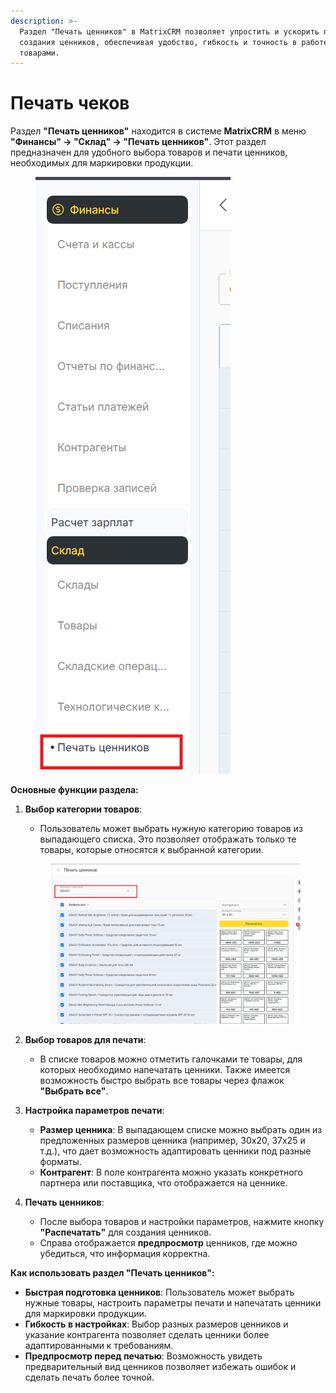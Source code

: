 ```yaml
---
description: >-
  Раздел "Печать ценников" в MatrixCRM позволяет упростить и ускорить процесс
  создания ценников, обеспечивая удобство, гибкость и точность в работе с
  товарами.
---
```


# Печать чеков

Раздел **"Печать ценников"** находится в системе **MatrixCRM** в меню **"Финансы" -> "Склад" -> "Печать ценников"**. Этот раздел предназначен для удобного выбора товаров и печати ценников, необходимых для маркировки продукции.

<figure><img src="../../../.gitbook/assets/image (412).png" alt=""><figcaption></figcaption></figure>

**Основные функции раздела:**

1.  **Выбор категории товаров**:

    * Пользователь может выбрать нужную категорию товаров из выпадающего списка. Это позволяет отображать только те товары, которые относятся к выбранной категории.

    <figure><img src="../../../.gitbook/assets/image (413).png" alt=""><figcaption></figcaption></figure>
2. **Выбор товаров для печати**:
   * В списке товаров можно отметить галочками те товары, для которых необходимо напечатать ценники. Также имеется возможность быстро выбрать все товары через флажок **"Выбрать все"**.
3. **Настройка параметров печати**:
   * **Размер ценника**: В выпадающем списке можно выбрать один из предложенных размеров ценника (например, 30x20, 37x25 и т.д.), что дает возможность адаптировать ценники под разные форматы.
   * **Контрагент**: В поле контрагента можно указать конкретного партнера или поставщика, что отображается на ценнике.
4. **Печать ценников**:
   * После выбора товаров и настройки параметров, нажмите кнопку **"Распечатать"** для создания ценников.
   * Справа отображается **предпросмотр** ценников, где можно убедиться, что информация корректна.

**Как использовать раздел "Печать ценников":**

* **Быстрая подготовка ценников**: Пользователь может выбрать нужные товары, настроить параметры печати и напечатать ценники для маркировки продукции.
* **Гибкость в настройках**: Выбор разных размеров ценников и указание контрагента позволяет сделать ценники более адаптированными к требованиям.
* **Предпросмотр перед печатью**: Возможность увидеть предварительный вид ценников позволяет избежать ошибок и сделать печать более точной.
